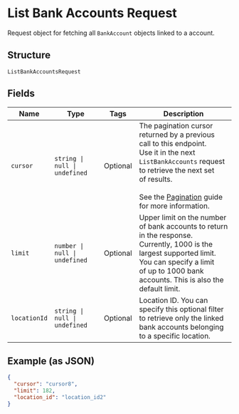 
# List Bank Accounts Request

Request object for fetching all `BankAccount`
objects linked to a account.

## Structure

`ListBankAccountsRequest`

## Fields

| Name | Type | Tags | Description |
|  --- | --- | --- | --- |
| `cursor` | `string \| null \| undefined` | Optional | The pagination cursor returned by a previous call to this endpoint.<br/>Use it in the next `ListBankAccounts` request to retrieve the next set<br/>of results.<br/><br/>See the [Pagination](https://developer.squareup.com/docs/working-with-apis/pagination) guide for more information. |
| `limit` | `number \| null \| undefined` | Optional | Upper limit on the number of bank accounts to return in the response.<br/>Currently, 1000 is the largest supported limit. You can specify a limit<br/>of up to 1000 bank accounts. This is also the default limit. |
| `locationId` | `string \| null \| undefined` | Optional | Location ID. You can specify this optional filter<br/>to retrieve only the linked bank accounts belonging to a specific location. |

## Example (as JSON)

```json
{
  "cursor": "cursor8",
  "limit": 182,
  "location_id": "location_id2"
}
```

